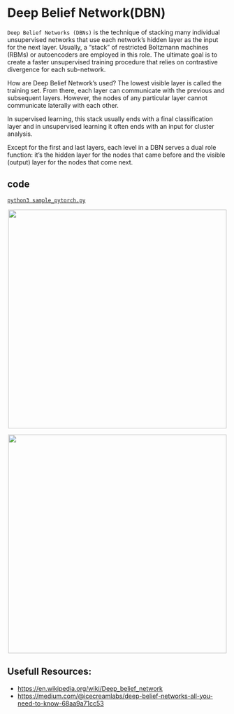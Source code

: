 # Deep Belief Network(DBN)
`Deep Belief Networks (DBNs)` is the technique of stacking many individual unsupervised networks that use each network’s hidden layer as the input for the next layer. Usually, a “stack” of restricted Boltzmann machines (RBMs) or autoencoders are employed in this role. The ultimate goal is to create a faster unsupervised training procedure that relies on contrastive divergence for each sub-network. 

How are Deep Belief Network’s used?
The lowest visible layer is called the training set. From there, each layer can communicate with the previous and subsequent layers. However, the nodes of any particular layer cannot communicate laterally with each other.

In supervised learning, this stack usually ends with a final classification layer and in unsupervised learning it often ends with an input for cluster analysis. 

Except for the first and last layers, each level in a DBN serves a dual role function: it’s the hidden layer for the nodes that came before and the visible (output) layer for the nodes that come next.

## code 
<!-- [`python3 sample_scratch.py`](./sample_scratch.py)   -->
[`python3 sample_pytorch.py`](./sample_pytorch.py)  
<!-- [`python3 sample_keras.py`](./sample_keras.py) (todo) -->

<p align="center">
  <img src="https://agollp.files.wordpress.com/2013/12/dbm.jpg"  width="500px">
</p>
<p align="center">
  <img src="https://miro.medium.com/max/1138/0*02BGiVqditdP8e32.gif"  width="500px">
</p>

## Usefull Resources:
+ https://en.wikipedia.org/wiki/Deep_belief_network
+ https://medium.com/@icecreamlabs/deep-belief-networks-all-you-need-to-know-68aa9a71cc53